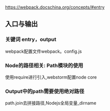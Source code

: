 https://webpack.docschina.org/concepts/#entry

## 入口与输出
### 关键词 entry，output
webpack配置文件webpack。config.js

### Node的路径相关: Path模块的使用
使用require进行引入,webstorm配置node core

### Output中的path需要使用绝对路径
path.join去拼接路径,Nodejs全局变量_dirname